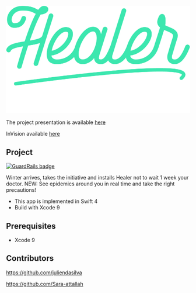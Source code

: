 ![Home page](https://raw.githubusercontent.com/juliendasilva/Healer_app/master/healerlogo.png)

The project presentation is available [here](https://github.com/juliendasilva/Healer_app/blob/master/Healer_presentation.pdf)

InVision available [here](https://invis.io/BKMMNVSGHRM)

## Project

[![GuardRails badge](https://badges.production.guardrails.io/juliendasilva/Healer_app.svg)](https://www.guardrails.io)

Winter arrives, takes the initiative and installs Healer not to wait 1 week your doctor. NEW: See epidemics around you in real time and take the right precautions!

* This app is implemented in Swift 4
* Build with Xcode 9

## Prerequisites
* Xcode 9

## Contributors

https://github.com/juliendasilva

https://github.com/Sara-attallah